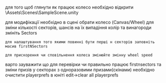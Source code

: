 ﻿для того щоб глянути як працює колесо необхідно відкрити \Assets\Scenes\SampleScene.unity 


для модифікації  необхідно в сцені обрати колесо (Canvas/Wheel)
	для зміни кількості секторів, шансів на їх випадіння колір та винагороди змініть Sectors 
		
	для налаштування того якими повинні бути перші н секторів заповніть масив firstNSectors
	
	для прискорення чи сповільнення колеса змінюйте змінну wheel speed 

	
варто зауважити що для перевірки чи правильно працює firstnsectors та зміни призів у секторах з одноразовими призами(скінами) необхідно очистити playerprefs
	в юніті edit->clear all playerprefs
	